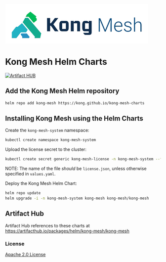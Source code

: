 ![Kong Mesh](./artifacts/kong-mesh.png)

# Kong Mesh Helm Charts

[![Artifact HUB](https://img.shields.io/endpoint?url=https://artifacthub.io/badge/repository/kong-mesh)](https://artifacthub.io/packages/search?repo=kong-mesh)

## Add the Kong Mesh Helm repository

```sh
helm repo add kong-mesh https://kong.github.io/kong-mesh-charts
```

## Installing Kong Mesh using the Helm Charts

Create the `kong-mesh-system` namespace:
```sh
kubectl create namespace kong-mesh-system
```

Upload the license secret to the cluster:
```sh
kubectl create secret generic kong-mesh-license -n kong-mesh-system --from-file=/path/to/license.json
```

NOTE: The name of the file *should* be `license.json`, unless otherwise specified in `values.yaml`.

Deploy the Kong Mesh Helm Chart:
```sh
helm repo update
helm upgrade -i -n kong-mesh-system kong-mesh kong-mesh/kong-mesh
```

## Artifact Hub

Artifact Hub references to these charts at https://artifacthub.io/packages/helm/kong-mesh/kong-mesh

### License

[Apache 2.0 License](https://www.apache.org/licenses/LICENSE-2.0)
